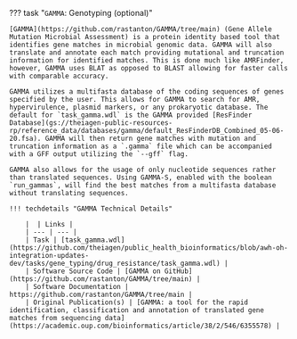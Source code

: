 ??? task "`GAMMA`: Genotyping (optional)"

    [GAMMA](https://github.com/rastanton/GAMMA/tree/main) (Gene Allele Mutation Microbial Assessment) is a protein identity based tool that identifies gene matches in microbial genomic data. GAMMA will also translate and annotate each match providing mutational and truncation information for identified matches. This is done much like AMRFinder, however, GAMMA uses BLAT as opposed to BLAST allowing for faster calls with comparable accuracy.  

    GAMMA utilizes a multifasta database of the coding sequences of genes specified by the user. This allows for GAMMA to search for AMR, hypervirulence, plasmid markers, or any prokaryotic database. The default for `task_gamma.wdl` is the GAMMA provided [ResFinder Database](gs://theiagen-public-resources-rp/reference_data/databases/gamma/default_ResFinderDB_Combined_05-06-20.fsa). GAMMA will then return gene matches with mutation and truncation information as a `.gamma` file which can be accompanied with a GFF output utilizing the `--gff` flag.

    GAMMA also allows for the usage of only nucleotide sequences rather than translated sequences. Using GAMMA-S, enabled with the boolean `run_gammas`, will find the best matches from a multifasta database without translating sequences. 

    !!! techdetails "GAMMA Technical Details"
        
        |  | Links |
        | --- | --- |
        | Task | [task_gamma.wdl](https://github.com/theiagen/public_health_bioinformatics/blob/awh-oh-integration-updates-dev/tasks/gene_typing/drug_resistance/task_gamma.wdl) |
        | Software Source Code | [GAMMA on GitHub](https://github.com/rastanton/GAMMA/tree/main) |
        | Software Documentation | https://github.com/rastanton/GAMMA/tree/main |
        | Original Publication(s) | [GAMMA: a tool for the rapid identification, classification and annotation of translated gene matches from sequencing data](https://academic.oup.com/bioinformatics/article/38/2/546/6355578) |